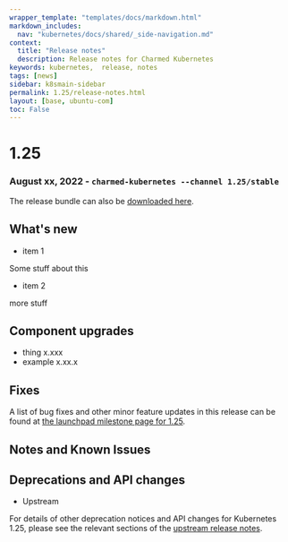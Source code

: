 ```yaml
---
wrapper_template: "templates/docs/markdown.html"
markdown_includes:
  nav: "kubernetes/docs/shared/_side-navigation.md"
context:
  title: "Release notes"
  description: Release notes for Charmed Kubernetes
keywords: kubernetes,  release, notes
tags: [news]
sidebar: k8smain-sidebar
permalink: 1.25/release-notes.html
layout: [base, ubuntu-com]
toc: False
---
```


# 1.25

### August xx, 2022 - `charmed-kubernetes --channel 1.25/stable` 

The release bundle can also be [downloaded here](https://raw.githubusercontent.com/charmed-kubernetes/bundle/main/releases/1.25/bundle.yaml).

## What's new

- item 1

Some stuff about this

- item 2

more stuff

## Component upgrades

- thing x.xxx
- example x.xx.x
 
## Fixes

A list of bug fixes and other minor feature updates in this release can be found at
[the launchpad milestone page for 1.25](https://launchpad.net/charmed-kubernetes/+milestone/1.25).


## Notes and Known Issues


## Deprecations and API changes

- Upstream

For details of other deprecation notices and API changes for Kubernetes 1.25, please see the
relevant sections of the [upstream release notes][upstream-changelog-1.25].

<!--LINKS-->
[rel]: /kubernetes/docs/release-notes
[upstream-changelog-1.25]: https://github.com/kubernetes/kubernetes/blob/master/CHANGELOG/CHANGELOG-1.25.md#deprecation
